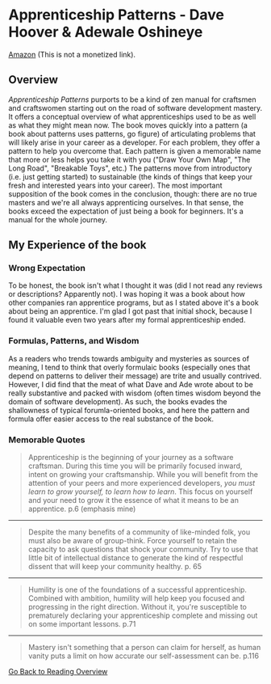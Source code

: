 # Apprenticeship Patterns - Dave Hoover & Adewale Oshineye
[Amazon](http://www.amazon.com/Apprenticeship-Patterns-Guidance-Aspiring-Craftsman/dp/0596518382) (This is not a monetized link).

## Overview
*Apprenticeship Patterns* purports to be a kind of zen manual for craftsmen and craftswomen starting out on the road of software development mastery. It offers a conceptual overview of what apprenticeships used to be as well as what they might mean now. The book moves quickly into a pattern (a book about patterns uses patterns, go figure) of articulating problems that will likely arise in your career as a developer. For each problem, they offer a pattern to help you overcome that. Each pattern is given a memorable name that more or less helps you take it with you ("Draw Your Own Map", "The Long Road", "Breakable Toys", etc.) The patterns move from introductory (i.e. just getting started) to sustainable (the kinds of things that keep your fresh and interested years into your career). The most important supposition of the book comes in the conclusion, though: there are no true masters and we're all always apprenticing ourselves. In that sense, the books exceed the expectation of just being a book for beginners. It's a manual for the whole journey.

## My Experience of the book
### Wrong Expectation
To be honest, the book isn't what I thought it was (did I not read any reviews or descriptions? Apparently not). I was hoping it was a book about how other companies ran apprentice programs, but as I stated above it's a book about being an apprentice. I'm glad I got past that initial shock, because I found it valuable even two years after my formal apprenticeship ended.
### Formulas, Patterns, and Wisdom
As a readers who trends towards ambiguity and mysteries as sources of meaning, I tend to think that overly formulaic books (especially ones that depend on patterns to deliver their message) are trite and usually contrived. However, I did find that the meat of what Dave and Ade wrote about to be really substantive and packed with wisdom (often times wisdom beyond the domain of software development). As such, the books evades the shallowness of typical forumla-oriented books, and here the pattern and formula offer easier access to the real substance of the book.
### Memorable Quotes

> Apprenticeship is the beginning of your journey as a software craftsman. During this time you will be primarily focused inward, intent on growing your craftsmanship. While you will benefit from the attention of your peers and more experienced developers, *you must learn to grow yourself, to learn how to learn*. This focus on yourself and your need to grow it the essence of what it means to be an apprentice.
p.6 (emphasis mine)

---

> Despite the many benefits of a community of like-minded folk, you must also be aware of group-think. Force yourself to retain the capacity to ask questions that shock your community. Try to use that little bit of intellectual distance to generate the kind of respectful dissent that will keep your community healthy.
p. 65

---

> Humility is one of the foundations of a successful apprenticeship. Combined with ambition, humility will help keep you focused and progressing in the right direction. Without it, you're susceptible to prematurely declaring your apprenticeship complete and missing out on some important lessons.
p.71

---

> Mastery isn't something that a person can claim for herself, as human vanity puts a limit on how accurate our self-assessment can be.
p.116


[Go Back to Reading Overview](https://github.com/jsumnersmith/reading)
